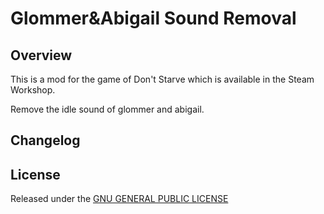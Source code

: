 # Glommer&Abigail Sound Removal

## Overview

This is a mod for the game of Don't Starve which is available in the Steam Workshop. 

Remove the idle sound of glommer and abigail.

## Changelog

## License

Released under the [GNU GENERAL PUBLIC LICENSE](https://www.gnu.org/licenses/gpl-3.0.en.html)